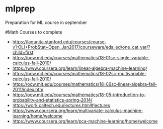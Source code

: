 # mlprep
Preparation for ML course in september

#Math Courses to complete
  * https://lagunita.stanford.edu/courses/course-v1:OLI+ProbStat+Open_Jan2017/courseware/eda_ed/one_cat_var/?child=first
  * https://ocw.mit.edu/courses/mathematics/18-01sc-single-variable-calculus-fall-2010/
  * https://www.coursera.org/learn/linear-algebra-machine-learning/
  * https://ocw.mit.edu/courses/mathematics/18-02sc-multivariable-calculus-fall-2010/
  * https://ocw.mit.edu/courses/mathematics/18-06sc-linear-algebra-fall-2011/index.htm
  * https://ocw.mit.edu/courses/mathematics/18-05-introduction-to-probability-and-statistics-spring-2014/
  * https://work.caltech.edu/lectures.html#lectures
  * https://www.coursera.org/learn/multivariate-calculus-machine-learning/home/welcome
  * https://www.coursera.org/learn/pca-machine-learning/home/welcome
  

